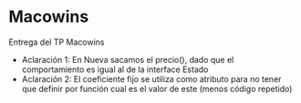 # Macowins
Entrega del TP Macowins

- Aclaración 1: En Nueva sacamos el precio(), dado que el comportamiento es igual al de la interface Estado
- Aclaración 2: El coeficiente fijo se utiliza como atributo para no tener que definir por función cual es el valor de este (menos código repetido)

